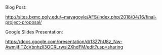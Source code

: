 Blog Post:

http://sites.bxmc.poly.edu/~mayagoyle/AFS/index.php/2018/04/16/final-project-proposal/

Google Slides Presentation: 

https://docs.google.com/presentation/d/13Z7hU8z_Nw-AwmijfITZcVbnhzll3OCRLrwsl2XhdFM/edit?usp=sharing

